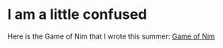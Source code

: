 # I am a little confused



Here is the Game of Nim that I wrote this summer: [Game of Nim](https://github.com/hunter-teacher-cert/methods-work-warrenzeng15/blob/5de41e57c40c8602ab2a5d4743622f9b42725bc9/docs/Nim.java)
